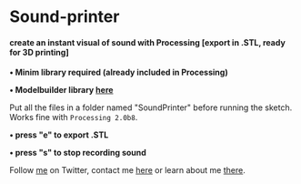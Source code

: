 Sound-printer
=============

#### create an instant visual of sound with Processing [export in .STL, ready for 3D printing]

**• Minim library required (already included in Processing)**

**• Modelbuilder library [here](http://workshop.evolutionzone.com/2011/04/06/code-modelbuilder-library-public-release/)**

Put all the files in a folder named "SoundPrinter" before running the sketch. Works fine with `Processing 2.0b8`.

**• press "e" to export .STL**

**• press "s" to stop recording sound**

Follow [me](http://twitter.com/Damien_Faivre) on Twitter, contact me [here](mailto:contact@damienfaivre.fr) or learn about me [there](http://damienfaivre.fr).
